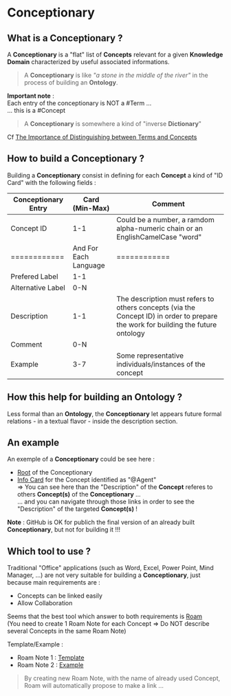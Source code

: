 Conceptionary
==

What is a Conceptionary ?
-
A __Conceptionary__ is a "flat" list of __Concepts__ relevant for a given __Knowledge Domain__ characterized by useful associated informations.

> A __Conceptionary__ is like _"a stone in the middle of the river"_ in the process of building an __Ontology__.   

__Important note__ :   
Each entry of the conceptionary is NOT a #Term ...   
... this is a #Concept   
> A __Conceptionary__ is somewhere a kind of "inverse __Dictionary__"

Cf <a href="https://www.semanticarts.com/the-importance-of-distinguishing-between-terms-and-concepts/">The Importance of Distinguishing between Terms and Concepts</a> 


How to build a Conceptionary ?
-
Building a __Conceptionary__ consist in defining for each __Concept__ a kind of "ID Card" with the following fields :

<table>
    <thead>
        <tr>
            <th>Conceptionary Entry</th>
            <th>Card (Min-Max)</th>
            <th>Comment</th>
        </tr>
    </thead>
    <tbody>
        <tr>
            <td>Concept ID</td>
            <td>1-1</td>
            <td>Could be a number, a ramdom alpha-numeric chain or an EnglishCamelCase "word"</td>
        </tr>
          <tr>
            <td>============</td>
            <td>And For Each Language</td>
            <td>============</td>
        </tr>
        <tr>
            <td>Prefered Label</td>
            <td>1-1</td>
            <td></td>
        </tr>
        <tr>
            <td>Alternative Label</td>
            <td>0-N</td>
            <td></td>
        </tr>
        <tr>
            <td>Description</td>
            <td>1-1</td>
            <td>The description must refers to others concepts (via the Concept ID) in order to prepare the work for building the future ontology</td>
        </tr>
        <tr>
            <td>Comment</td>
            <td>0-N</td>
            <td></td>
        </tr>
        <tr>
            <td>Example</td>
            <td>3-7</td>
            <td>Some representative individuals/instances of the concept</td>
        </tr>
    </tbody>
</table>

How this help for building an Ontology ?
-
Less formal than an __Ontology__, the __Conceptionary__ let appears future formal relations - in a textual flavor - inside the description section.

An example
-
An exemple of a __Conceptionary__ could be see here :
* <a href="https://github.com/iPlumb3r/EcosystemMapping/tree/master/1_Semantic/Conceptionary">Root</a> of the Conceptionary   
* <a href="https://github.com/iPlumb3r/EcosystemMapping/blob/master/1_Semantic/Conceptionary/%40Agent.md">Info Card</a> for the Concept identified as "@Agent"   
=> You can see here than the "Description" of the __Concept__ referes to others __Concept(s)__ of the __Conceptionary__ ...   
... and you can navigate through those links in order to see the "Description" of the targeted __Concept(s)__ !

__Note__ : GitHub is OK for publich the final version of an already built __Conceptionary__, but not for building it !!!


Which tool to use ?
-

Traditional "Office" applications (such as Word, Excel, Power Point, Mind Manager, ...) are not very suitable for building a __Conceptionary__, just because main requirements are : 
   - Concepts can be linked easily
   - Allow Collaboration
   
 
 Seems that the best tool which answer to both requirements is <a href="https://roamresearch.com/">Roam</a>    
 (You need to create 1 Roam Note for each Concept => Do NOT describe several Concepts in the same Roam Note)

Template/Example : 
* Roam Note 1 : <a href="https://roamresearch.com/#/app/EntangledBootstrap/page/1fZzExIam">Template</a>   
* Roam Note 2 : <a href="https://roamresearch.com/#/app/EntangledBootstrap/page/S5u8LXV2A">Example</a>  

> By creating new Roam Note, with the name of already used Concept, Roam will automatically propose to make a link ...
  
 
 
